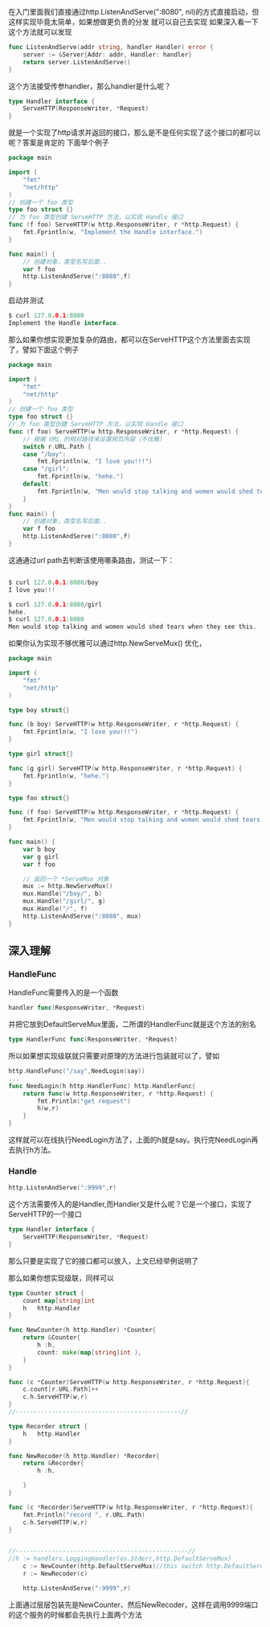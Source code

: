 在入门里面我们直接通过http.ListenAndServe(":8080", nil)的方式直接启动，但这样实现毕竟太简单，如果想做更负责的分发
就可以自己去实现
如果深入看一下这个方法就可以发现
```go
func ListenAndServe(addr string, handler Handler) error {
	server := &Server{Addr: addr, Handler: handler}
	return server.ListenAndServe()
}
```
这个方法接受传参handler，那么handler是什么呢？
```go
type Handler interface {
	ServeHTTP(ResponseWriter, *Request)
}
```
就是一个实现了http请求并返回的接口，那么是不是任何实现了这个接口的都可以呢？答案是肯定的
下面举个例子
```go
package main

import (
	"fmt"
	"net/http"
)
// 创建一个 foo 类型
type foo struct {}
// 为 foo 类型创建 ServeHTTP 方法，以实现 Handle 接口
func (f foo) ServeHTTP(w http.ResponseWriter, r *http.Request) {
	fmt.Fprintln(w, "Implement the Handle interface.")
}

func main() {
	// 创建对象，类型名写后面..
	var f foo
	http.ListenAndServe(":8080",f)
}
```
启动并测试
```go
$ curl 127.0.0.1:8080
Implement the Handle interface.

```
那么如果你想实现更加复杂的路由，都可以在ServeHTTP这个方法里面去实现了，譬如下面这个例子
```go
package main

import (
	"fmt"
	"net/http"
)
// 创建一个 foo 类型
type foo struct {}
// 为 foo 类型创建 ServeHTTP 方法，以实现 Handle 接口
func (f foo) ServeHTTP(w http.ResponseWriter, r *http.Request) {
	// 根据 URL 的相对路径来设置网页内容（不优雅）
	switch r.URL.Path {
	case "/boy":
		fmt.Fprintln(w, "I love you!!!")
	case "/girl":
		fmt.Fprintln(w, "hehe.")
	default:
		fmt.Fprintln(w, "Men would stop talking and women would shed tears when they see this.")
	}
}
func main() {
	// 创建对象，类型名写后面..
	var f foo
	http.ListenAndServe(":8080",f)
}
```
这通通过url path去判断该使用哪条路由，测试一下：
```go

$ curl 127.0.0.1:8080/boy
I love you!!!

$ curl 127.0.0.1:8080/girl
hehe.
$ curl 127.0.0.1:8080
Men would stop talking and women would shed tears when they see this.

```
如果你认为实现不够优雅可以通过http.NewServeMux() 优化，
```go
package main

import (
	"fmt"
	"net/http"
)

type boy struct{}

func (b boy) ServeHTTP(w http.ResponseWriter, r *http.Request) {
	fmt.Fprintln(w, "I love you!!!")
}

type girl struct{}

func (g girl) ServeHTTP(w http.ResponseWriter, r *http.Request) {
	fmt.Fprintln(w, "hehe.")
}

type foo struct{}

func (f foo) ServeHTTP(w http.ResponseWriter, r *http.Request) {
	fmt.Fprintln(w, "Men would stop talking and women would shed tears when they see this.")
}

func main() {
	var b boy
	var g girl
	var f foo

	// 返回一个 *ServeMux 对象
	mux := http.NewServeMux()
	mux.Handle("/boy/", b)
	mux.Handle("/girl/", g)
	mux.Handle("/", f)
	http.ListenAndServe(":8080", mux)
}
```

## 深入理解

### HandleFunc

HandleFunc需要传入的是一个函数 
```go
handler func(ResponseWriter, *Request)
```
并把它放到DefaultServeMux里面，二所谓的HandlerFunc就是这个方法的别名
```go
type HandlerFunc func(ResponseWriter, *Request)
```

所以如果想实现级联就只需要对原理的方法进行包装就可以了，譬如
```go
http.HandleFunc("/say",NeedLogin(say))
...
func NeedLogin(h http.HandlerFunc) http.HandlerFunc{
	return func(w http.ResponseWriter, r *http.Request) {
		fmt.Println("get request")
		h(w,r)
	}
}
```
这样就可以在线执行NeedLogin方法了，上面的h就是say。执行完NeedLogin再去执行h方法。

### Handle
```go
http.ListenAndServe(":9999",r)
```
这个方法需要传入的是Handler,而Handler又是什么呢？它是一个接口，实现了ServeHTTP的一个接口
```go
type Handler interface {
	ServeHTTP(ResponseWriter, *Request)
}
```
那么只要是实现了它的接口都可以放入，上文已经举例说明了

那么如果你想实现级联，同样可以

```go
type Counter struct {
	count map[string]int
	h   http.Handler
}

func NewCounter(h http.Handler) *Counter{
	return &Counter{
		h :h,
		count: make(map[string]int ),
	}
}

func (c *Counter)ServeHTTP(w http.ResponseWriter, r *http.Request){
	c.count[r.URL.Path]++
	c.h.ServeHTTP(w,r)
}
//----------------------------------------------//

type Recorder struct {
	h   http.Handler
}

func NewRecoder(h http.Handler) *Recorder{
	return &Recorder{
		h :h,

	}
}

func (c *Recorder)ServeHTTP(w http.ResponseWriter, r *http.Request){
	fmt.Println("record ", r.URL.Path)
	c.h.ServeHTTP(w,r)
}


//------------------------------------------------//
//h := handlers.LoggingHandler(os.Stderr,http.DefaultServeMux)
	c := NewCounter(http.DefaultServeMux)//this switch http.DefaultServeMux to h is ok,add log feature
	r := NewRecoder(c)

	http.ListenAndServe(":9999",r)
```

上面通过层层包装先是NewCounter、然后NewRecoder，这样在调用9999端口的这个服务的时候都会先执行上面两个方法

